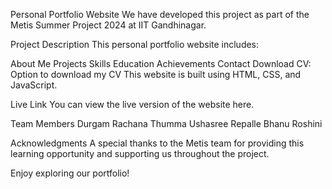 Personal Portfolio Website
We have developed this project as part of the Metis Summer Project 2024 at IIT Gandhinagar.

Project Description
This personal portfolio website includes:

About Me
Projects
Skills
Education
Achievements
Contact
Download CV: Option to download my CV
This website is built using HTML, CSS, and JavaScript.

Live Link
You can view the live version of the website here.

Team Members
Durgam Rachana
Thumma Ushasree
Repalle Bhanu Roshini

Acknowledgments
A special thanks to the Metis team for providing this learning opportunity and supporting us throughout the project.

Enjoy exploring our portfolio!
